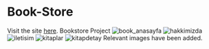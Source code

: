 # Book-Store 
Visit the site [here](https://book-store-vert-five.vercel.app/).
Bookstore Project
![book_anasayfa](https://github.com/omerfarukkpala/Book-Store/assets/101570820/8352d73b-c197-4766-823f-eb67387f1256)
![hakkimizda](https://github.com/omerfarukkpala/Book-Store/assets/101570820/43f28439-1719-40d8-9f37-141d16657ef9)
![iletisim](https://github.com/omerfarukkpala/Book-Store/assets/101570820/6f87f366-6b49-4a5a-96c5-cb1b2263023d)
![kitaplar](https://github.com/omerfarukkpala/Book-Store/assets/101570820/76a39fcd-34b8-4854-a937-1940553b8ea1)
![kitapdetay](https://github.com/omerfarukkpala/Book-Store/assets/101570820/077468c8-ae60-4438-8a25-2e51d8c6c554)
Relevant images have been added.
